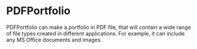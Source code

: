 # PDFPortfolio
PDFPortfolio can make a portfolio in PDF file, that will contain a wide range of file types created in different applications.
For example, it can include any MS Office documents and images.
